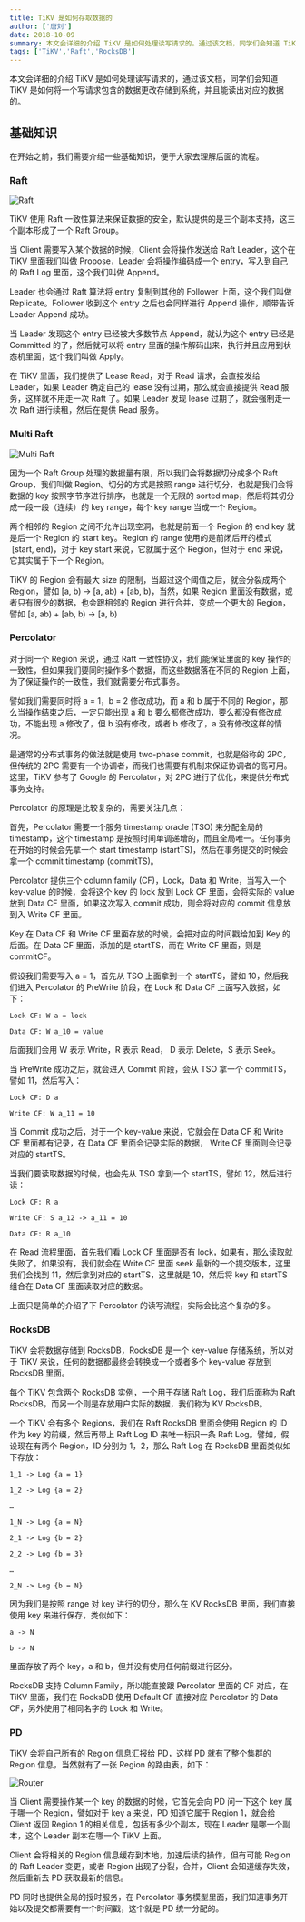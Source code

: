 ```yaml
---
title: TiKV 是如何存取数据的
author: ['唐刘']
date: 2018-10-09
summary: 本文会详细的介绍 TiKV 是如何处理读写请求的。通过该文档，同学们会知道 TiKV 是如何将一个写请求包含的数据更改存储到系统，并且能读出对应的数据的。
tags: ['TiKV','Raft','RocksDB']
---
```


本文会详细的介绍 TiKV 是如何处理读写请求的，通过该文档，同学们会知道 TiKV 是如何将一个写请求包含的数据更改存储到系统，并且能读出对应的数据的。

## 基础知识

在开始之前，我们需要介绍一些基础知识，便于大家去理解后面的流程。

### Raft

![Raft](https://upload-images.jianshu.io/upload_images/542677-c9ca0e03f4c5f998.png?imageMogr2/auto-orient/strip%7CimageView2/2/w/1240)

TiKV 使用 Raft 一致性算法来保证数据的安全，默认提供的是三个副本支持，这三个副本形成了一个 Raft Group。

当 Client 需要写入某个数据的时候，Client 会将操作发送给 Raft Leader，这个在 TiKV 里面我们叫做 Propose，Leader 会将操作编码成一个 entry，写入到自己的 Raft Log 里面，这个我们叫做 Append。

Leader 也会通过 Raft 算法将 entry 复制到其他的 Follower 上面，这个我们叫做 Replicate。Follower 收到这个 entry 之后也会同样进行 Append 操作，顺带告诉 Leader Append 成功。

当 Leader 发现这个 entry 已经被大多数节点 Append，就认为这个 entry 已经是 Committed 的了，然后就可以将 entry 里面的操作解码出来，执行并且应用到状态机里面，这个我们叫做 Apply。

在 TiKV 里面，我们提供了 Lease Read，对于 Read 请求，会直接发给 Leader，如果 Leader 确定自己的 lease 没有过期，那么就会直接提供 Read 服务，这样就不用走一次 Raft 了。如果 Leader 发现 lease 过期了，就会强制走一次 Raft 进行续租，然后在提供 Read 服务。

### Multi Raft

![Multi Raft](https://upload-images.jianshu.io/upload_images/542677-9fb5f3942a7d3d67.png?imageMogr2/auto-orient/strip%7CimageView2/2/w/1240)

因为一个 Raft Group 处理的数据量有限，所以我们会将数据切分成多个 Raft Group，我们叫做 Region。切分的方式是按照 range 进行切分，也就是我们会将数据的 key 按照字节序进行排序，也就是一个无限的 sorted map，然后将其切分成一段一段（连续）的 key range，每个 key range 当成一个 Region。

两个相邻的 Region 之间不允许出现空洞，也就是前面一个 Region 的 end key 就是后一个 Region 的 start key。Region 的 range 使用的是前闭后开的模式  [start, end)，对于 key start 来说，它就属于这个 Region，但对于 end 来说，它其实属于下一个 Region。

TiKV 的 Region 会有最大 size 的限制，当超过这个阈值之后，就会分裂成两个 Region，譬如 [a, b) -> [a, ab) + [ab, b)，当然，如果 Region 里面没有数据，或者只有很少的数据，也会跟相邻的 Region 进行合并，变成一个更大的 Region，譬如 [a, ab) + [ab, b) -> [a, b)

### Percolator

对于同一个 Region 来说，通过 Raft 一致性协议，我们能保证里面的 key 操作的一致性，但如果我们要同时操作多个数据，而这些数据落在不同的 Region 上面，为了保证操作的一致性，我们就需要分布式事务。

譬如我们需要同时将 a = 1，b = 2 修改成功，而 a 和 b 属于不同的 Region，那么当操作结束之后，一定只能出现 a 和 b 要么都修改成功，要么都没有修改成功，不能出现 a 修改了，但 b 没有修改，或者 b 修改了，a 没有修改这样的情况。

最通常的分布式事务的做法就是使用 two-phase commit，也就是俗称的 2PC，但传统的 2PC 需要有一个协调者，而我们也需要有机制来保证协调者的高可用。这里，TiKV 参考了 Google 的 Percolator，对 2PC 进行了优化，来提供分布式事务支持。

Percolator 的原理是比较复杂的，需要关注几点：

首先，Percolator 需要一个服务 timestamp oracle (TSO) 来分配全局的 timestamp，这个 timestamp 是按照时间单调递增的，而且全局唯一。任何事务在开始的时候会先拿一个 start timestamp (startTS)，然后在事务提交的时候会拿一个 commit timestamp (commitTS)。

Percolator 提供三个 column family (CF)，Lock，Data 和 Write，当写入一个 key-value 的时候，会将这个 key 的 lock 放到 Lock CF 里面，会将实际的 value 放到 Data CF 里面，如果这次写入 commit 成功，则会将对应的 commit 信息放到入 Write CF 里面。

Key 在 Data CF 和 Write CF 里面存放的时候，会把对应的时间戳给加到 Key 的后面。在 Data CF 里面，添加的是 startTS，而在 Write CF 里面，则是 commitCF。

假设我们需要写入 a = 1，首先从 TSO 上面拿到一个 startTS，譬如 10，然后我们进入 Percolator 的 PreWrite 阶段，在 Lock 和 Data CF 上面写入数据，如下：

```
Lock CF: W a = lock

Data CF: W a_10 = value
```

后面我们会用 W 表示 Write，R 表示 Read， D 表示 Delete，S 表示 Seek。

当 PreWrite 成功之后，就会进入 Commit 阶段，会从 TSO 拿一个 commitTS，譬如 11，然后写入：

```
Lock CF: D a

Write CF: W a_11 = 10
```

当 Commit 成功之后，对于一个 key-value 来说，它就会在 Data CF 和 Write CF 里面都有记录，在 Data CF 里面会记录实际的数据， Write CF 里面则会记录对应的 startTS。

当我们要读取数据的时候，也会先从 TSO 拿到一个 startTS，譬如 12，然后进行读：

```
Lock CF: R a

Write CF: S a_12 -> a_11 = 10

Data CF: R a_10
```

在 Read 流程里面，首先我们看 Lock CF 里面是否有 lock，如果有，那么读取就失败了。如果没有，我们就会在 Write CF 里面 seek 最新的一个提交版本，这里我们会找到 11，然后拿到对应的 startTS，这里就是 10，然后将 key 和 startTS 组合在 Data CF 里面读取对应的数据。

上面只是简单的介绍了下 Percolator 的读写流程，实际会比这个复杂的多。

### RocksDB

TiKV 会将数据存储到 RocksDB，RocksDB 是一个 key-value 存储系统，所以对于 TiKV 来说，任何的数据都最终会转换成一个或者多个 key-value 存放到 RocksDB 里面。

每个 TiKV 包含两个 RocksDB 实例，一个用于存储 Raft Log，我们后面称为 Raft RocksDB，而另一个则是存放用户实际的数据，我们称为 KV RocksDB。

一个 TiKV 会有多个 Regions，我们在 Raft RocksDB 里面会使用 Region 的 ID 作为 key 的前缀，然后再带上 Raft Log ID 来唯一标识一条 Raft Log。譬如，假设现在有两个 Region，ID 分别为 1，2，那么 Raft Log 在 RocksDB 里面类似如下存放：

```
1_1 -> Log {a = 1}

1_2 -> Log {a = 2}

…

1_N -> Log {a = N}

2_1 -> Log {b = 2}

2_2 -> Log {b = 3}

…

2_N -> Log {b = N}
```

因为我们是按照 range 对 key 进行的切分，那么在 KV RocksDB 里面，我们直接使用 key 来进行保存，类似如下：

```
a -> N

b -> N
```

里面存放了两个 key，a 和 b，但并没有使用任何前缀进行区分。

RocksDB 支持 Column Family，所以能直接跟 Percolator 里面的 CF 对应，在 TiKV 里面，我们在 RocksDB 使用 Default CF 直接对应 Percolator 的 Data CF，另外使用了相同名字的 Lock 和 Write。

### PD

TiKV 会将自己所有的 Region 信息汇报给 PD，这样 PD 就有了整个集群的 Region 信息，当然就有了一张 Region 的路由表，如下：

![Router](https://upload-images.jianshu.io/upload_images/542677-27913390576dd7b8.png?imageMogr2/auto-orient/strip%7CimageView2/2/w/1240)

当 Client 需要操作某一个 key 的数据的时候，它首先会向 PD 问一下这个 key 属于哪一个 Region，譬如对于 key a 来说，PD 知道它属于 Region 1，就会给 Client 返回 Region 1 的相关信息，包括有多少个副本，现在 Leader 是哪一个副本，这个 Leader 副本在哪一个 TiKV 上面。

Client 会将相关的 Region 信息缓存到本地，加速后续的操作，但有可能 Region 的 Raft Leader 变更，或者 Region 出现了分裂，合并，Client 会知道缓存失效，然后重新去 PD 获取最新的信息。

PD 同时也提供全局的授时服务，在 Percolator 事务模型里面，我们知道事务开始以及提交都需要有一个时间戳，这个就是 PD 统一分配的。

